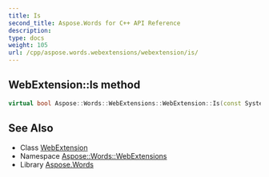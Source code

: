 ```yaml
---
title: Is
second_title: Aspose.Words for C++ API Reference
description: 
type: docs
weight: 105
url: /cpp/aspose.words.webextensions/webextension/is/
---
```

## WebExtension::Is method




```cpp
virtual bool Aspose::Words::WebExtensions::WebExtension::Is(const System::TypeInfo &target) const override
```

## See Also

* Class [WebExtension](../)
* Namespace [Aspose::Words::WebExtensions](../../)
* Library [Aspose.Words](../../../)
